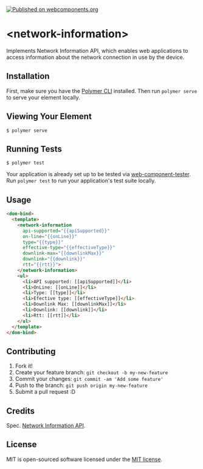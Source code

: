 [![Published on webcomponents.org](https://img.shields.io/badge/webcomponents.org-published-blue.svg)](https://www.webcomponents.org/element/jorgecasar/network-information)

# \<network-information\>

Implements Network Information API, which enables web applications to access information about the network connection in use by the device.

## Installation

First, make sure you have the [Polymer CLI](https://www.npmjs.com/package/polymer-cli) installed. Then run `polymer serve` to serve your element locally.

## Viewing Your Element

```
$ polymer serve
```

## Running Tests

```
$ polymer test
```

Your application is already set up to be tested via [web-component-tester](https://github.com/Polymer/web-component-tester). Run `polymer test` to run your application's test suite locally.

## Usage

<!--
```
<custom-element-demo>
  <template>
    <link rel="import" href="network-information.html">
    <link rel="import" href="../polymer/lib/elements/dom-bind.html">
    <next-code-block></next-code-block>
  </template>
</custom-element-demo>
```
-->
```html
<dom-bind>
  <template>
    <network-information
      api-supported="{{apiSupported}}"
      on-line="{{onLine}}"
      type="{{type}}"
      effective-type="{{effectiveType}}"
      downlink-max="{{downlinkMax}}"
      downlink="{{downlink}}"
      rtt="{{rtt}}">
    </network-information>
    <ul>
      <li>API supported: [[apiSupported]]</li>
      <li>OnLine: [[onLine]]</li>
      <li>Type: [[type]]</li>
      <li>Efective type: [[effectiveType]]</li>
      <li>Downlink Max: [[downlinkMax]]</li>
      <li>Downlink: [[downlink]]</li>
      <li>Rtt: [[rtt]]</li>
    </ul>
  </template>
</dom-bind>
```

## Contributing

1. Fork it!
2. Create your feature branch: `git checkout -b my-new-feature`
3. Commit your changes: `git commit -am 'Add some feature'`
4. Push to the branch: `git push origin my-new-feature`
5. Submit a pull request :D

## Credits

Spec. [Network Information API](https://wicg.github.io/netinfo/).

## License

MIT is open-sourced software licensed under the [MIT license](https://opensource.org/licenses/MIT).
